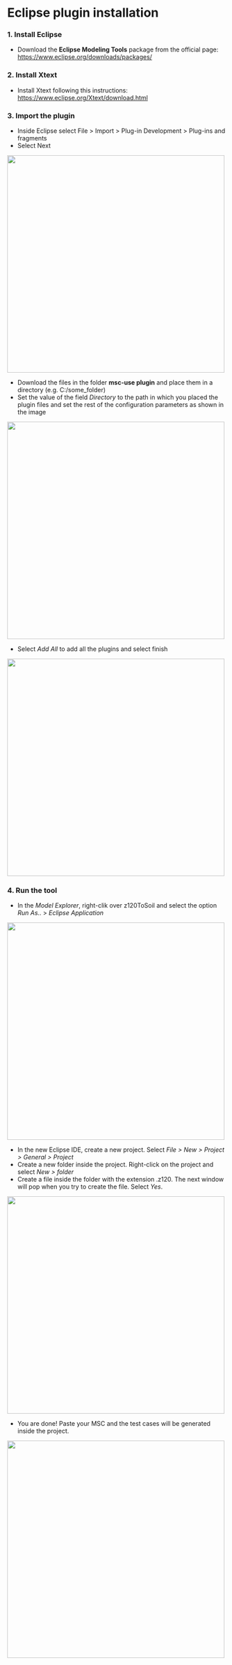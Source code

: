 # Eclipse plugin installation

### 1. Install Eclipse
- Download the **Eclipse Modeling Tools** package from the official page:
    https://www.eclipse.org/downloads/packages/

### 2. Install Xtext
- Install Xtext following this instructions:
https://www.eclipse.org/Xtext/download.html

### 3. Import the plugin
- Inside Eclipse select File > Import > Plug-in Development > Plug-ins and fragments
- Select Next
<img src="https://user-images.githubusercontent.com/26405870/83297277-95774280-a1f2-11ea-9a18-824fc247a888.png" width="500">

- Download the files in the folder **msc-use plugin** and place them in a directory (e.g. C:/some_folder)
- Set the value of the field *Directory* to the path in which you placed the plugin files and set the rest of the configuration parameters as shown in the image

<img src="https://user-images.githubusercontent.com/26405870/83297567-18000200-a1f3-11ea-9119-98e3448b8ee8.png" width="500">

- Select *Add All* to add all the plugins and select finish

<img src="https://user-images.githubusercontent.com/26405870/83297766-71683100-a1f3-11ea-9540-37b7d903bd5e.png" width="500">

### 4. Run the tool
- In the *Model Explorer*, right-clik over z120ToSoil and select the option *Run As..* > *Eclipse Application*
<img src="https://user-images.githubusercontent.com/26405870/83298104-26025280-a1f4-11ea-8f13-41d17e492312.png" width="500">

- In the new Eclipse IDE, create a new project. Select *File > New > Project > General > Project*
- Create a new folder inside the project. Right-click on the project and select *New > folder*
- Create a file inside the folder with the extension .z120. The next window will pop when you try to create the file. Select *Yes*.

<img src="https://user-images.githubusercontent.com/26405870/83299747-0fa9c600-a1f7-11ea-99a6-55b6a83d75f3.png" width="500">

- You are done! Paste your MSC and the test cases will be generated inside the project.

<img src="https://user-images.githubusercontent.com/26405870/83299963-69aa8b80-a1f7-11ea-9a58-421e857b92a4.png" width="500">

